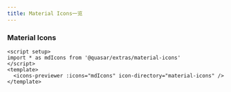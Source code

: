 ```yaml
---
title: Material Icons一览
---
```


### Material Icons

```vue live hide-code
<script setup>
import * as mdIcons from '@quasar/extras/material-icons'
</script>
<template>
  <icons-previewer :icons="mdIcons" icon-directory="material-icons" />
</template>
```